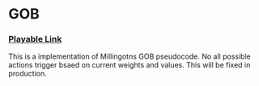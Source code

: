 # GOB
### [Playable Link](https://bigelowd-cs450-ai.github.io/GOB/)

This is a implementation of Millingotns GOB pseudocode. No all possible actions trigger bsaed on current weights and values. This will be fixed in production.
